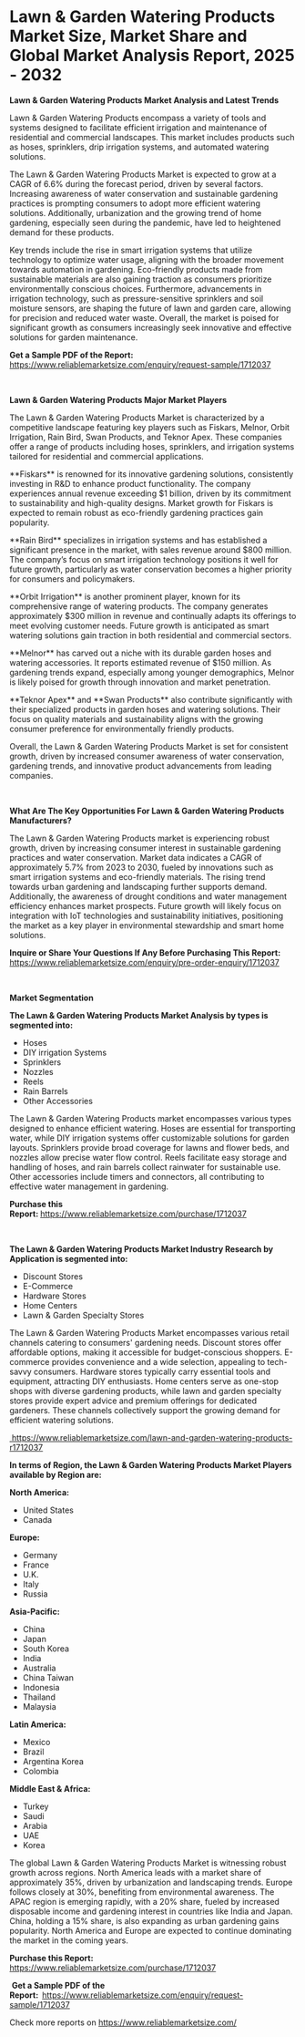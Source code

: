 <p><h1>Lawn & Garden Watering Products Market Size, Market Share and Global Market Analysis Report, 2025 - 2032</h1></p><p><strong>Lawn & Garden Watering Products Market Analysis and Latest Trends</strong></p>
<p><p>Lawn & Garden Watering Products encompass a variety of tools and systems designed to facilitate efficient irrigation and maintenance of residential and commercial landscapes. This market includes products such as hoses, sprinklers, drip irrigation systems, and automated watering solutions.</p><p>The Lawn & Garden Watering Products Market is expected to grow at a CAGR of 6.6% during the forecast period, driven by several factors. Increasing awareness of water conservation and sustainable gardening practices is prompting consumers to adopt more efficient watering solutions. Additionally, urbanization and the growing trend of home gardening, especially seen during the pandemic, have led to heightened demand for these products.</p><p>Key trends include the rise in smart irrigation systems that utilize technology to optimize water usage, aligning with the broader movement towards automation in gardening. Eco-friendly products made from sustainable materials are also gaining traction as consumers prioritize environmentally conscious choices. Furthermore, advancements in irrigation technology, such as pressure-sensitive sprinklers and soil moisture sensors, are shaping the future of lawn and garden care, allowing for precision and reduced water waste. Overall, the market is poised for significant growth as consumers increasingly seek innovative and effective solutions for garden maintenance.</p></p>
<p><strong>Get a Sample PDF of the Report:&nbsp;</strong> <a href="https://www.reliablemarketsize.com/enquiry/request-sample/1712037?utm_campaign=3508&utm_medium=2&utm_source=Github&utm_content=ia&utm_term=27032025&utm_id=lawn-garden-watering-products">https://www.reliablemarketsize.com/enquiry/request-sample/1712037</a></p>
<p>&nbsp;</p>
<p><strong>Lawn & Garden Watering Products Major Market Players</strong></p>
<p><p>The Lawn & Garden Watering Products Market is characterized by a competitive landscape featuring key players such as Fiskars, Melnor, Orbit Irrigation, Rain Bird, Swan Products, and Teknor Apex. These companies offer a range of products including hoses, sprinklers, and irrigation systems tailored for residential and commercial applications.</p><p>**Fiskars** is renowned for its innovative gardening solutions, consistently investing in R&D to enhance product functionality. The company experiences annual revenue exceeding $1 billion, driven by its commitment to sustainability and high-quality designs. Market growth for Fiskars is expected to remain robust as eco-friendly gardening practices gain popularity.</p><p>**Rain Bird** specializes in irrigation systems and has established a significant presence in the market, with sales revenue around $800 million. The company’s focus on smart irrigation technology positions it well for future growth, particularly as water conservation becomes a higher priority for consumers and policymakers.</p><p>**Orbit Irrigation** is another prominent player, known for its comprehensive range of watering products. The company generates approximately $300 million in revenue and continually adapts its offerings to meet evolving customer needs. Future growth is anticipated as smart watering solutions gain traction in both residential and commercial sectors.</p><p>**Melnor** has carved out a niche with its durable garden hoses and watering accessories. It reports estimated revenue of $150 million. As gardening trends expand, especially among younger demographics, Melnor is likely poised for growth through innovation and market penetration.</p><p>**Teknor Apex** and **Swan Products** also contribute significantly with their specialized products in garden hoses and watering solutions. Their focus on quality materials and sustainability aligns with the growing consumer preference for environmentally friendly products.</p><p>Overall, the Lawn & Garden Watering Products Market is set for consistent growth, driven by increased consumer awareness of water conservation, gardening trends, and innovative product advancements from leading companies.</p></p>
<p>&nbsp;</p>
<p><strong>What Are The Key Opportunities For Lawn & Garden Watering Products Manufacturers?</strong></p>
<p><p>The Lawn & Garden Watering Products market is experiencing robust growth, driven by increasing consumer interest in sustainable gardening practices and water conservation. Market data indicates a CAGR of approximately 5.7% from 2023 to 2030, fueled by innovations such as smart irrigation systems and eco-friendly materials. The rising trend towards urban gardening and landscaping further supports demand. Additionally, the awareness of drought conditions and water management efficiency enhances market prospects. Future growth will likely focus on integration with IoT technologies and sustainability initiatives, positioning the market as a key player in environmental stewardship and smart home solutions.</p></p>
<p><strong>Inquire or Share Your Questions If Any Before Purchasing This Report:</strong> <a href="https://www.reliablemarketsize.com/enquiry/pre-order-enquiry/1712037?utm_campaign=3508&utm_medium=2&utm_source=Github&utm_content=ia&utm_term=27032025&utm_id=lawn-garden-watering-products">https://www.reliablemarketsize.com/enquiry/pre-order-enquiry/1712037</a></p>
<p>&nbsp;</p>
<p><strong>Market Segmentation</strong></p>
<p><strong>The Lawn & Garden Watering Products Market Analysis by types is segmented into:</strong></p>
<p><ul><li>Hoses</li><li>DIY irrigation Systems</li><li>Sprinklers</li><li>Nozzles</li><li>Reels</li><li>Rain Barrels</li><li>Other Accessories</li></ul></p>
<p><p>The Lawn & Garden Watering Products market encompasses various types designed to enhance efficient watering. Hoses are essential for transporting water, while DIY irrigation systems offer customizable solutions for garden layouts. Sprinklers provide broad coverage for lawns and flower beds, and nozzles allow precise water flow control. Reels facilitate easy storage and handling of hoses, and rain barrels collect rainwater for sustainable use. Other accessories include timers and connectors, all contributing to effective water management in gardening.</p></p>
<p><strong>Purchase this Report:&nbsp;</strong><a href="https://www.reliablemarketsize.com/purchase/1712037?utm_campaign=3508&utm_medium=2&utm_source=Github&utm_content=ia&utm_term=27032025&utm_id=lawn-garden-watering-products">https://www.reliablemarketsize.com/purchase/1712037</a></p>
<p>&nbsp;</p>
<p><strong>The Lawn & Garden Watering Products Market Industry Research by Application is segmented into:</strong></p>
<p><ul><li>Discount Stores</li><li>E-Commerce</li><li>Hardware Stores</li><li>Home Centers</li><li>Lawn & Garden Specialty Stores</li></ul></p>
<p><p>The Lawn & Garden Watering Products Market encompasses various retail channels catering to consumers' gardening needs. Discount stores offer affordable options, making it accessible for budget-conscious shoppers. E-commerce provides convenience and a wide selection, appealing to tech-savvy consumers. Hardware stores typically carry essential tools and equipment, attracting DIY enthusiasts. Home centers serve as one-stop shops with diverse gardening products, while lawn and garden specialty stores provide expert advice and premium offerings for dedicated gardeners. These channels collectively support the growing demand for efficient watering solutions.</p></p>
<p><a href="https://www.reliablemarketsize.com/lawn-and-garden-watering-products-r1712037?utm_campaign=3508&utm_medium=2&utm_source=Github&utm_content=ia&utm_term=27032025&utm_id=lawn-garden-watering-products">&nbsp;https://www.reliablemarketsize.com/lawn-and-garden-watering-products-r1712037</a></p>
<p><strong>In terms of Region, the Lawn & Garden Watering Products Market Players available by Region are:</strong></p>
<p>
    <p> <strong> North America: </strong>
        <ul>
            <li>United States</li>
            <li>Canada</li>
        </ul>
        </p> 
    <p> <strong> Europe: </strong>
        <ul>
            <li>Germany</li>
            <li>France</li>
            <li>U.K.</li>
            <li>Italy</li>
            <li>Russia</li>
        </ul>
        </p> 
    <p> <strong> Asia-Pacific: </strong>
        <ul>
            <li>China</li>
            <li>Japan</li>
            <li>South Korea</li>
            <li>India</li>
            <li>Australia</li>
            <li>China Taiwan</li>
            <li>Indonesia</li>
            <li>Thailand</li>
            <li>Malaysia</li>
        </ul>
        </p> 
    <p> <strong> Latin America: </strong>
        <ul>
            <li>Mexico</li>
            <li>Brazil</li>
            <li>Argentina Korea</li>
            <li>Colombia</li>
        </ul>
        </p> 
    <p> <strong> Middle East & Africa: </strong>
        <ul>
            <li>Turkey</li>
            <li>Saudi</li>
            <li>Arabia</li>
            <li>UAE</li>
            <li>Korea</li>
        </ul>
    </p>
    </p>
<p><p>The global Lawn & Garden Watering Products Market is witnessing robust growth across regions. North America leads with a market share of approximately 35%, driven by urbanization and landscaping trends. Europe follows closely at 30%, benefiting from environmental awareness. The APAC region is emerging rapidly, with a 20% share, fueled by increased disposable income and gardening interest in countries like India and Japan. China, holding a 15% share, is also expanding as urban gardening gains popularity. North America and Europe are expected to continue dominating the market in the coming years.</p></p>
<p><strong>Purchase this Report: </strong><a href="https://www.reliablemarketsize.com/purchase/1712037?utm_campaign=3508&utm_medium=2&utm_source=Github&utm_content=ia&utm_term=27032025&utm_id=lawn-garden-watering-products">https://www.reliablemarketsize.com/purchase/1712037</a></p>
<p>&nbsp;<strong>Get a Sample PDF of the Report:&nbsp;&nbsp;</strong><a href="https://www.reliablemarketsize.com/enquiry/request-sample/1712037?utm_campaign=3508&utm_medium=2&utm_source=Github&utm_content=ia&utm_term=27032025&utm_id=lawn-garden-watering-products">https://www.reliablemarketsize.com/enquiry/request-sample/1712037</a></p>
<p><strong></strong></p>
<p>Check more reports on <a href="https://www.reliablemarketsize.com/?utm_campaign=3508&utm_medium=2&utm_source=Github&utm_content=ia&utm_term=27032025&utm_id=lawn-garden-watering-products">https://www.reliablemarketsize.com/</a></p>